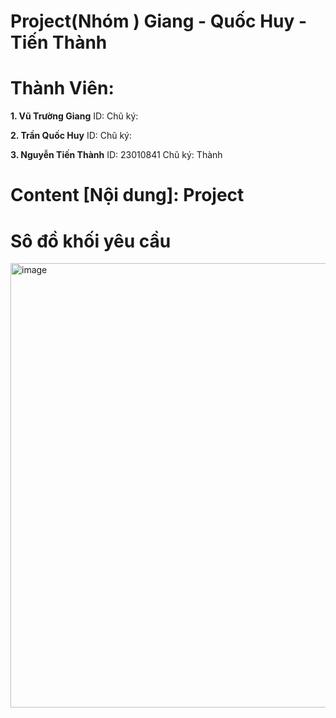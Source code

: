# Project(Nhóm ) Giang - Quốc Huy - Tiến Thành


# Thành Viên: 

**1. Vũ Trường Giang**
ID: 
Chũ ký: 


**2. Trần Quốc Huy**
ID: 
Chũ ký: 


**3. Nguyễn Tiến Thành**
ID: 23010841
Chũ ký: Thành

# Content [Nội dung]: Project 

# Sô đồ khối yêu cầu

<img width="1095" height="711" alt="image" src="https://github.com/user-attachments/assets/975ec271-05c7-4146-a3f6-e8f06457c045" />



